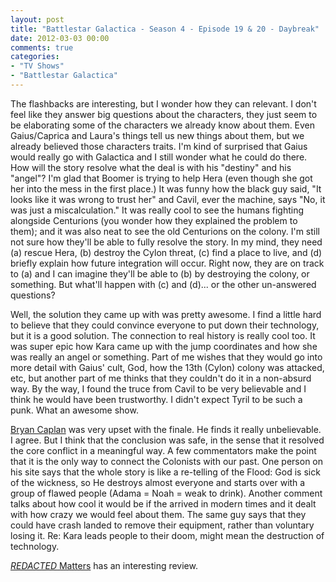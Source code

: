 ```yaml
---
layout: post
title: "Battlestar Galactica - Season 4 - Episode 19 & 20 - Daybreak"
date: 2012-03-03 00:00
comments: true
categories:
- "TV Shows"
- "Battlestar Galactica"
---
```


The flashbacks are interesting, but I wonder how they can
relevant. I don't feel like they answer big questions about the
characters, they just seem to be elaborating some of the
characters we already know about them. Even Gaius/Caprica and
Laura's things tell us new things about them, but we already
believed those characters traits. I'm kind of surprised that
Gaius would really go with Galactica and I still wonder what he
could do there. How will the story resolve what the deal is with
his "destiny" and his "angel"? I'm glad that Boomer is trying to
help Hera (even though she got her into the mess in the first
place.)  It was funny how the black guy said, "It looks like it
was wrong to trust her" and Cavil, ever the machine, says "No, it
was just a miscalculation." It was really cool to see the humans
fighting alongside Centurions (you wonder how they explained the
problem to them); and it was also neat to see the old Centurions
on the colony. I'm still not sure how they'll be able to fully
resolve the story. In my mind, they need (a) rescue Hera, (b)
destroy the Cylon threat, (c) find a place to live, and (d)
briefly explain how future integration will occur. Right now,
they are on track to (a) and I can imagine they'll be able to (b)
by destroying the colony, or something. But what'll happen with
(c) and (d)... or the other un-answered questions?

Well, the solution they came up with was pretty awesome. I find a
little hard to believe that they could convince everyone to put
down their technology, but it is a good solution. The connection
to real history is really cool too. It was super epic how Kara
came up with the jump coordinates and how she was really an angel
or something. Part of me wishes that they would go into more
detail with Gaius' cult, God, how the 13th (Cylon) colony was
attacked, etc, but another part of me thinks that they couldn't
do it in a non-absurd way. By the way, I found the truce from
Cavil to be very believable and I think he would have been
trustworthy. I didn't expect Tyril to be such a punk. What an
awesome show.

[Bryan Caplan](http://econlog.econlib.org/archives/2009/03/you_will_know_t.html) was very upset with the finale. He finds it really
unbelievable. I agree. But I think that the conclusion was safe,
in the sense that it resolved the core conflict in a meaningful
way. A few commentators make the point that it is the only way to
connect the Colonists with our past. One person on his site says
that the whole story is like a re-telling of the Flood: God is
sick of the wickness, so He destroys almost everyone and starts
over with a group of flawed people (Adama = Noah = weak to
drink). Another comment talks about how cool it would be if the
arrived in modern times and it dealt with how crazy we would feel
about them. The same guy says that they could have crash landed
to remove their equipment, rather than voluntary losing it. Re:
Kara leads people to their doom, might mean the destruction of
technology.

[*REDACTED* Matters](http://mormonmatters.org/2009/03/21/battlestar-galactica-series-finale-critique-spoiler-alert/) has an interesting review.

